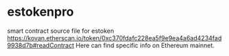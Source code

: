 # estokenpro
smart contract source file for estoken
https://kovan.etherscan.io/token/0xc370fdafc228ea5f9e9ea4a6ad4234fad9938d7b#readContract
Here can find specific info on Ethereum mainnet.

